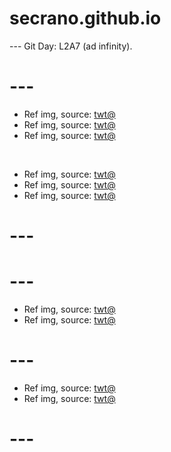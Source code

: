 # secrano.github.io

--- Git Day: L2A7 (ad infinity).

# ---

- Ref img, source: [twt@](https://x.com/suaverotic/status/1924121303339999578)
- Ref img, source: [twt@](https://x.com/matiroy/status/1924314057445880016)
- Ref img, source: [twt@](https://x.com/fatfatpankocat/status/1924266347367669772)

<br/>

- Ref img, source: [twt@](https://x.com/sonwooang/status/1924175182304080227)
- Ref img, source: [twt@](https://x.com/houshoumarine/status/1924073573423133034)
- Ref img, source: [twt@](https://x.com/franzkatka/status/1924259433887998255)

# ---
# ---

- Ref img, source: [twt@](https://x.com/interesting_aIl/status/1923808800449888686)
- Ref img, source: [twt@](https://x.com/zerithslut/status/1923939413572059177)

# ---

- Ref img, source: [twt@](https://x.com/Rainmaker1973/status/1923257112336928852)
- Ref img, source: [twt@](https://x.com/Rainmaker1973/status/1923303504413687936)

# ---
